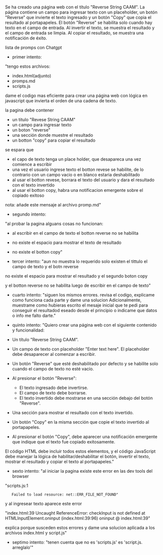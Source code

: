 Se ha creado una página web con el título "Reverse String CAAM". La página contiene un campo para ingresar texto con un placeholder, un botón "Reverse" que invierte el texto ingresado y un botón "Copy" que copia el resultado al portapapeles. El botón "Reverse" se habilita solo cuando hay texto en el campo de entrada. Al invertir el texto, se muestra el resultado y el campo de entrada se limpia. Al copiar el resultado, se muestra una notificación de éxito.

lista de promps con Chatgpt

- primer intento: 


"tengo estos archivos:
- index.html(adjunto)
- promps.md
- scripts.js

dame el codigo mas eficiente para crear una página web con lógica en javascript que invierta el orden de una cadena de texto.

la pagina debe contener 
- un titulo "Revese String CAAM"
- un campo para ingresar texto
- un boton "reverse" 
- una sección donde muestre el resultado
- un botton "copy" para copiar el resultado

se espara que
- el capo de texto tenga un place holder, que desapareca una vez comience a escribir
- una vez el usuario  ingrese texto el botton revese se habilite, de lo contrario con un campo vacio o en blanco estaria deshabilitado
- al usar el botton revese, borrara el texto del usuario y dara el resultado con el texto invertido
- al usar el botton copy, habra una notificacion emergente sobre el copiado exitoso

nota:
añade este mensaje al archivo promp.md"


- segundo intento:

"al probar la pagina alguans cosas no funcionan:

- al escribir en el campo de texto el botton reverse no se habilita
- no existe el espacio para mostrar el texto de resultado
- no existe el botton copy"

- tercer intento:
"aun no muestra lo requerido
 solo existen el tittulo el campo de texto y el botn reverse

no existe el espacio para mostrar el resultado y el segundo boton copy

y el botton reverse no se habilita luego de escribir en el campo de texto"

- cuarto intento:
"siguen los mismos errores.
revisa el codigo, explicame como funciona cada parte
y dame una solucion
Adicionalmente, muestrame como hubieras escrito el mesaje inicial que te pedi para conseguir el resultadod eseado desde el principio o indicame que datos o info me falto darte."

- quinto intento:
"Quiero crear una página web con el siguiente contenido y funcionalidad:

- Un título "Reverse String CAAM".
- Un campo de texto con placeholder "Enter text here". El placeholder debe desaparecer al comenzar a escribir.
- Un botón "Reverse" que esté deshabilitado por defecto y se habilite solo cuando el campo de texto no esté vacío.
- Al presionar el botón "Reverse":
  - El texto ingresado debe invertirse.
  - El campo de texto debe borrarse.
  - El texto invertido debe mostrarse en una sección debajo del botón "Reverse".
- Una sección para mostrar el resultado con el texto invertido.
- Un botón "Copy" en la misma sección que copie el texto invertido al portapapeles.
- Al presionar el botón "Copy", debe aparecer una notificación emergente que indique que el texto fue copiado exitosamente.

El código HTML debe incluir todos estos elementos, y el código JavaScript debe manejar la lógica de habilitar/deshabilitar el botón, invertir el texto, mostrar el resultado y copiar el texto al portapapeles."

- sexto intento:
"al iniciar la pagina existe este error en las dev tools del browser

"scripts.js:1 
        
       
       Failed to load resource: net::ERR_FILE_NOT_FOUND"


y al ingresear texto aparece este error

"index.html:39 
Uncaught ReferenceError: checkInput is not defined
    at HTMLInputElement.oninput (index.html:39:96)
oninput	@	index.html:39"

explica porque susceden estos errores y dame una solucion aplicada a los archivos index.html y  script.js"

- septimo intento:
"tenen cuenta que no es 'scripts.js' es 'script.js. arreglalo'"